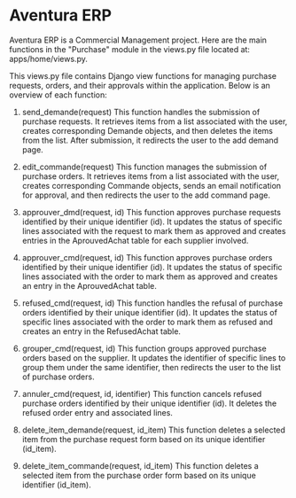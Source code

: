 # Aventura ERP
Aventura ERP is a Commercial Management project. Here are the main functions in the "Purchase" module in the views.py file located at: apps/home/views.py.


This views.py file contains Django view functions for managing purchase requests, orders, and their approvals within the application. Below is an overview of each function:

1. send_demande(request)
This function handles the submission of purchase requests. It retrieves items from a list associated with the user, creates corresponding Demande objects, and then deletes the items from the list. After submission, it redirects the user to the add demand page.

2. edit_commande(request)
This function manages the submission of purchase orders. It retrieves items from a list associated with the user, creates corresponding Commande objects, sends an email notification for approval, and then redirects the user to the add command page.

3. approuver_dmd(request, id)
This function approves purchase requests identified by their unique identifier (id). It updates the status of specific lines associated with the request to mark them as approved and creates entries in the AprouvedAchat table for each supplier involved.

4. approuver_cmd(request, id)
This function approves purchase orders identified by their unique identifier (id). It updates the status of specific lines associated with the order to mark them as approved and creates an entry in the AprouvedAchat table.

5. refused_cmd(request, id)
This function handles the refusal of purchase orders identified by their unique identifier (id). It updates the status of specific lines associated with the order to mark them as refused and creates an entry in the RefusedAchat table.

6. grouper_cmd(request, id)
This function groups approved purchase orders based on the supplier. It updates the identifier of specific lines to group them under the same identifier, then redirects the user to the list of purchase orders.

7. annuler_cmd(request, id, identifier)
This function cancels refused purchase orders identified by their unique identifier (id). It deletes the refused order entry and associated lines.

8. delete_item_demande(request, id_item)
This function deletes a selected item from the purchase request form based on its unique identifier (id_item).

9. delete_item_commande(request, id_item)
This function deletes a selected item from the purchase order form based on its unique identifier (id_item).
